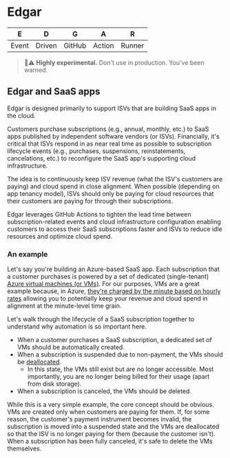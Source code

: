 # Edgar

| E | D | G | A | R |
| --- | --- | --- | --- | --- |
| Event | Driven | GitHub | Action | Runner |

> 🧪⚠️ __Highly experimental.__ Don't use in production. You've been warned.

## Edgar and SaaS apps

Edgar is designed primarily to support ISVs that are building SaaS apps in the cloud.

Customers purchase subscriptions (e.g., annual, monthly, etc.) to SaaS apps published by independent software vendors (or ISVs). Financially, it's critical that ISVs respond in as near real time as possible to subscription lifecycle events (e.g., purchases, suspensions, reinstatements, cancelations, etc.) to reconfigure the SaaS app's supporting cloud infrastructure.

The idea is to continuously keep ISV revenue (what the ISV's customers are paying) and cloud spend in close alignment. When possible (depending on app tenancy model), ISVs should only be paying for cloud resources that their customers are paying for through their subscriptions.

Edgar leverages GitHub Actions to tighten the lead time between subscription-related events and cloud infrastructure configuration enabling customers to access their SaaS subscriptions faster and ISVs to reduce idle resources and optimize cloud spend.

### An example

Let's say you're building an Azure-based SaaS app. Each subscription that a customer purchases is powered by a set of dedicated (single-tenant) [Azure virtual machines (or VMs)](https://azure.microsoft.com/services/virtual-machines/). For our purposes, VMs are a great example because, in Azure, [they're charged by the minute based on hourly rates](https://azure.microsoft.com/pricing/details/virtual-machines/linux/) allowing you to potentially keep your revenue and cloud spend in alignment at the minute-level time grain.

Let's walk through the lifecycle of a SaaS subscription together to understand why automation is so important here.

* When a customer purchases a SaaS subscription, a dedicated set of VMs should be automatically created.
* When a subscription is suspended due to non-payment, the VMs should be [deallocated](https://docs.microsoft.com/azure/virtual-machines/states-billing#power-states-and-billing).
  * In this state, the VMs still exist but are no longer accessible. Most importantly, you are no longer being billed for their usage (apart from disk storage).
* When a subscription is canceled, the VMs should be deleted.

While this is a very simple example, the core concept should be obvious. VMs are created only when customers are paying for them. If, for some reason, the customer's payment instrument becomes invalid, the subscription is moved into a suspended state and the VMs are deallocated so that the ISV is no longer paying for them (because the customer isn't). When a subscription has been fully canceled, it's safe to delete the VMs themselves.

